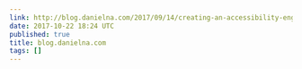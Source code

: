 ```yaml
---
link: http://blog.danielna.com/2017/09/14/creating-an-accessibility-engineering-practice.html#manual-accessibility-review
date: 2017-10-22 18:24 UTC
published: true
title: blog.danielna.com
tags: []
---
```



